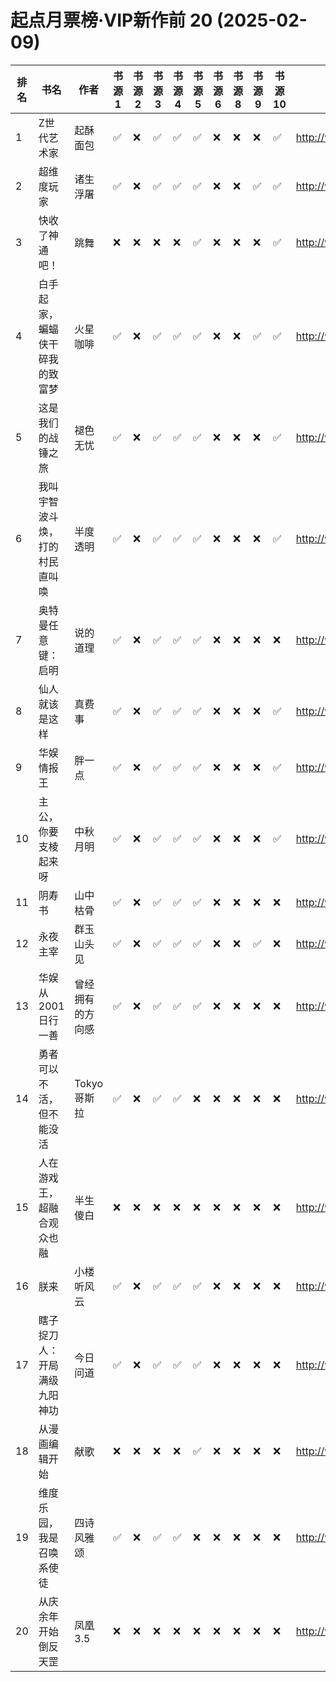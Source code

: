 # 起点月票榜·VIP新作前 20 (2025-02-09)

| 排名 | 书名              | 作者       | 书源 1 | 书源 2 | 书源 3 | 书源 4 | 书源 5 | 书源 6 | 书源 8 | 书源 9 | 书源 10 | 起点链接                                   |
|----|-----------------|----------|------|------|------|------|------|------|------|------|-------|----------------------------------------|
| 1  | Z世代艺术家          | 起酥面包     | ✅    | ❌    | ✅    | ✅    | ✅    | ❌    | ❌    | ❌    | ✅     | http://www.qidian.com/book/1042685395/ |
| 2  | 超维度玩家           | 诸生浮屠     | ✅    | ❌    | ✅    | ✅    | ✅    | ❌    | ❌    | ✅    | ✅     | http://www.qidian.com/book/1043010764/ |
| 3  | 快收了神通吧！         | 跳舞       | ❌    | ❌    | ❌    | ❌    | ✅    | ❌    | ❌    | ❌    | ✅     | http://www.qidian.com/book/1042962874/ |
| 4  | 白手起家，蝙蝠侠干碎我的致富梦 | 火星咖啡     | ✅    | ❌    | ✅    | ✅    | ✅    | ❌    | ❌    | ✅    | ✅     | http://www.qidian.com/book/1042261966/ |
| 5  | 这是我们的战锤之旅       | 褪色无忧     | ✅    | ❌    | ✅    | ✅    | ✅    | ❌    | ❌    | ❌    | ✅     | http://www.qidian.com/book/1043038786/ |
| 6  | 我叫宇智波斗焕，打的村民直叫唤 | 半度透明     | ✅    | ❌    | ✅    | ✅    | ✅    | ❌    | ❌    | ❌    | ✅     | http://www.qidian.com/book/1042938777/ |
| 7  | 奥特曼任意键：启明       | 说的道理     | ✅    | ❌    | ✅    | ✅    | ✅    | ❌    | ❌    | ❌    | ❌     | http://www.qidian.com/book/1042949521/ |
| 8  | 仙人就该是这样         | 真费事      | ✅    | ❌    | ✅    | ✅    | ✅    | ❌    | ❌    | ❌    | ✅     | http://www.qidian.com/book/1043048983/ |
| 9  | 华娱情报王           | 胖一点      | ✅    | ❌    | ✅    | ✅    | ✅    | ❌    | ❌    | ❌    | ✅     | http://www.qidian.com/book/1041467170/ |
| 10 | 主公，你要支棱起来呀      | 中秋月明     | ✅    | ❌    | ✅    | ✅    | ✅    | ❌    | ❌    | ❌    | ✅     | http://www.qidian.com/book/1042060510/ |
| 11 | 阴寿书             | 山中枯骨     | ✅    | ❌    | ✅    | ✅    | ✅    | ❌    | ❌    | ❌    | ❌     | http://www.qidian.com/book/1043061252/ |
| 12 | 永夜主宰            | 群玉山头见    | ✅    | ❌    | ✅    | ✅    | ✅    | ❌    | ❌    | ✅    | ❌     | http://www.qidian.com/book/1042921015/ |
| 13 | 华娱从2001日行一善     | 曾经拥有的方向感 | ✅    | ❌    | ✅    | ✅    | ✅    | ❌    | ❌    | ❌    | ❌     | http://www.qidian.com/book/1042949509/ |
| 14 | 勇者可以不活，但不能没活    | Tokyo哥斯拉 | ✅    | ❌    | ✅    | ✅    | ❌    | ❌    | ❌    | ❌    | ❌     | http://www.qidian.com/book/1043044656/ |
| 15 | 人在游戏王，超融合观众也融   | 半生傻白     | ❌    | ❌    | ❌    | ❌    | ❌    | ❌    | ❌    | ❌    | ❌     | http://www.qidian.com/book/1039545142/ |
| 16 | 朕来              | 小楼听风云    | ✅    | ❌    | ✅    | ✅    | ✅    | ❌    | ❌    | ❌    | ❌     | http://www.qidian.com/book/1043056943/ |
| 17 | 瞎子捉刀人：开局满级九阳神功  | 今日问道     | ✅    | ❌    | ✅    | ✅    | ✅    | ❌    | ❌    | ❌    | ❌     | http://www.qidian.com/book/1043026487/ |
| 18 | 从漫画编辑开始         | 献歌       | ❌    | ❌    | ❌    | ❌    | ✅    | ❌    | ❌    | ❌    | ❌     | http://www.qidian.com/book/1042993857/ |
| 19 | 维度乐园，我是召唤系使徒    | 四诗风雅颂    | ✅    | ❌    | ✅    | ✅    | ❌    | ❌    | ❌    | ❌    | ❌     | http://www.qidian.com/book/1042947299/ |
| 20 | 从庆余年开始倒反天罡      | 凤凰3.5    | ❌    | ❌    | ❌    | ❌    | ❌    | ❌    | ❌    | ❌    | ❌     | http://www.qidian.com/book/1043044684/ |